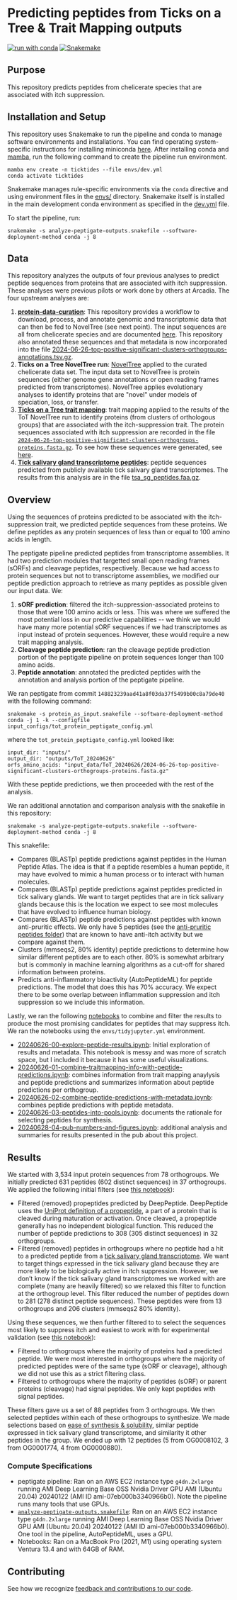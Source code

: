# Predicting peptides from Ticks on a Tree & Trait Mapping outputs 

[![run with conda](http://img.shields.io/badge/run%20with-conda-3EB049?labelColor=000000&logo=anaconda)](https://docs.conda.io/projects/miniconda/en/latest/)
[![Snakemake](https://img.shields.io/badge/snakemake--green)](https://snakemake.readthedocs.io/en/stable/)

## Purpose

This repository predicts peptides from chelicerate species that are associated with itch suppression.

## Installation and Setup

This repository uses Snakemake to run the pipeline and conda to manage software environments and installations. You can find operating system-specific instructions for installing miniconda [here](https://docs.conda.io/projects/miniconda/en/latest/). After installing conda and [mamba](https://mamba.readthedocs.io/en/latest/), run the following command to create the pipeline run environment.

```{bash}
mamba env create -n ticktides --file envs/dev.yml
conda activate ticktides
```

Snakemake manages rule-specific environments via the `conda` directive and using environment files in the [envs/](./envs/) directory. Snakemake itself is installed in the main development conda environment as specified in the [dev.yml](./envs/dev.yml) file.

To start the pipeline, run:

```{bash}
snakemake -s analyze-peptigate-outputs.snakefile --software-deployment-method conda -j 8
```

## Data

This repository analyzes the outputs of four previous analyses to predict peptide sequences from proteins that are associated with itch suppression.
These analyses were previous pilots or work done by others at Arcadia.
The four upstream analyses are:
1. [**protein-data-curation**](https://github.com/Arcadia-Science/protein-data-curation/): This repository provides a workflow to download, process, and annotate genomic and transcriptomic data that can then be fed to NovelTree (see next point). The input sequences are all from chelicerate species and are documented [here](https://github.com/Arcadia-Science/2023-chelicerate-analysis/blob/main/inputs/samples.tsv). This repository also annotated these sequences and that metadata is now incorporated into the file [2024-06-26-top-positive-significant-clusters-orthogroups-annotations.tsv.gz](inputs/2024-06-26-top-positive-significant-clusters-orthogroups-annotations.tsv.gz). 
2. **Ticks on a Tree NovelTree run**: [NovelTree](https://github.com/Arcadia-Science/noveltree) applied to the curated chelicerate data set. The input data set to NovelTree is protein sequences (either genome gene annotations or open reading frames predicted from transcriptomes). NovelTree applies evolutionary analyses to identify proteins that are "novel" under models of speciation, loss, or transfer. 
3. [**Ticks on a Tree trait mapping**](https://github.com/Arcadia-Science/2024-ticks-on-a-tree): trait mapping applied to the results of the ToT NovelTree run to identify proteins (from clusters of orthologous groups) that are associated with the itch-suppression trait. The protein sequences associated with itch suppression are recorded in the file [`2024-06-26-top-positive-significant-clusters-orthogroups-proteins.fasta.gz`](./inputs/2024-06-26-top-positive-significant-clusters-orthogroups-proteins.fasta.gz). To see how these sequences were generated, see [here](https://github.com/Arcadia-Science/2024-ticks-on-a-tree/tree/main?tab=readme-ov-file#analysis-of-clusters-of-orthogroups-positively-associated-with-itch-suppression).
4. [**Tick salivary gland transcriptome peptides**](https://github.com/Arcadia-Science/2024-tick-sg-peptides-tsa/): peptide sequences predicted from publicly available tick salivary gland transcriptomes. The results from this analysis are in the file [tsa_sg_peptides.faa.gz](inputs/tsa_sg_peptides.faa.gz). 

## Overview

Using the sequences of proteins predicted to be associated with the itch-suppression trait, we predicted peptide sequences from these proteins.
We define peptides as any protein sequences of less than or equal to 100 amino acids in length.

The peptigate pipeline predicted peptides from transcriptome assemblies.
It had two prediction modules that targetted small open reading frames (sORFs) and cleavage peptides, respectively.
Because we had access to protein sequences but not to transcriptome assemblies, we modified our peptide prediction approach to retrieve as many peptides as possible given our input data.
We:
1. **sORF prediction**: filtered the itch-suppression-associated proteins to those that were 100 amino acids or less. This was where we suffered the most potential loss in our predictive capabilities -- we think we would have many more potential sORF sequences if we had transcriptomes as input instead of protein sequences. However, these would require a new trait mapping analysis.
2. **Cleavage peptide prediction**: ran the cleavage peptide prediction portion of the peptigate pipeline on protein sequences longer than 100 amino acids.
3. **Peptide annotation**: annotated the predicted peptides with the annotation and analysis portion of the peptigate pipeline.

We ran peptigate from commit `148823239aad41a8f03da37f5499b00c8a79de40` with the following command:

```
snakemake -s protein_as_input.snakefile --software-deployment-method conda -j 1 -k --configfile input_configs/tot_protein_peptigate_config.yml
```

where the `tot_protein_peptigate_config.yml` looked like:
```
input_dir: "inputs/"
output_dir: "outputs/ToT_20240626"
orfs_amino_acids: "input_data/ToT_20240626/2024-06-26-top-positive-significant-clusters-orthogroups-proteins.fasta.gz"
```

With these peptide predictions, we then proceeded with the rest of the analysis.

We ran additional annotation and comparison analysis with the snakefile in this repository:

```
snakemake -s analyze-peptigate-outputs.snakefile --software-deployment-method conda -j 8
```

This snakefile:
* Compares (BLASTp) peptide predictions against peptides in the Human Peptide Atlas. The idea is that if a peptide resembles a human peptide, it may have evolved to mimic a human process or to interact with human molecules.
* Compares (BLASTp) peptide predictions against peptides predicted in tick salivary glands. We want to target peptides that are in tick salivary glands because this is the location we expect to see most molecules that have evolved to influence human biology.
* Compares (BLASTp) peptide predictions against peptides with known anti-pruritic effects. We only have 5 peptides (see the [anti-pruritic peptides folder](./inputs/antipruritic_peptides)) that are known to have anti-itch activity but we compare against them.
* Clusters (mmseqs2, 80% identity) peptide predictions to determine how similar different peptides are to each other. 80% is somewhat arbitrary but is commonly in machine learning algorithms as a cut-off for shared information between proteins.
* Predicts anti-inflammatory bioactivity (AutoPeptideML) for peptide predictions. The model that does this has 70% accuracy. We expect there to be some overlap between inflammation suppression and itch suppression so we include this information.


Lastly, we ran the following [notebooks](./notebooks) to combine and filter the results to produce the most promising candidates for peptides that may suppress itch. 
We ran the notebooks using the `envs/tidyjupyter.yml` environment.

* [20240626-00-explore-peptide-results.ipynb](./notebooks/20240626-00-explore-peptide-results.ipynb): Initial exploration of results and metadata. This notebook is messy and was more of scratch space, but I included it because it has some useful visualizations.
* [20240626-01-combine-traitmapping-info-with-peptide-predictions.ipynb](./notebooks/20240626-01-combine-traitmapping-info-with-peptide-predictions.ipynb): combines information from trait mapping anaylysis and peptide predictions and summarizes information about peptide predictions per orthogroup.
* [20240626-02-combine-peptide-predictions-with-metadata.ipynb](./notebooks/20240626-02-combine-peptide-predictions-with-metadata.ipynb): combines peptide predictions with peptide metadata.
* [20240626-03-peptides-into-pools.ipynb](./notebooks/20240626-03-peptides-into-pools.ipynb): documents the rationale for selecting peptides for synthesis.
* [20240628-04-pub-numbers-and-figures.ipynb](./notebooks/20240628-04-pub-numbers-and-figures.ipynb): additional analysis and summaries for results presented in the pub about this project.

## Results 

We started with 3,534 input protein sequences from 78 orthogroups.
We initially predicted 631 peptides (602 distinct sequences) in 37 orthogroups.
We applied the following initial filters (see [this notebook](./notebooks/20240626-02-combine-peptide-predictions-with-metadata.ipynb)):
* Filtered (removed) propeptides predicted by DeepPeptide. DeepPeptide uses the [UniProt definition of a propeptide](https://www.uniprot.org/help/propep), a part of a protein that is cleaved during maturation or activation. Once cleaved, a propeptide generally has no independent biological function. This reduced the number of peptide predictions to 308 (305 distinct sequences) in 32 orthogroups.
* Filtered (removed) peptides in orthogroups where no peptide had a hit to a predicted peptide from a [tick salivary gland transcriptome](https://github.com/Arcadia-Science/2024-tick-sg-peptides-tsa/). We want to target things expressed in the tick salivary gland because they are more likely to be biologically active in itch suppression. However, we don’t know if the tick salivary gland transcriptomes we worked with are complete (many are heavily filtered) so we relaxed this filter to function at the orthogroup level. This filter reduced the number of peptides down to 281 (278 distinct peptide sequences). These peptides were from 13 orthogroups and 206 clusters (mmseqs2 80% identity).

Using these sequences, we then further filtered to to select the sequences most likely to suppress itch and easiest to work with for experimental validation (see [this notebook](./notebooks/20240626-03-peptides-into-pools.ipynb)):
* Filtered to orthogroups where the majority of proteins had a predicted peptide. We were most interested in orthogroups where the majority of predicted peptides were of the same type (sORF or cleavage), although we did not use this as a strict filtering class.
* Filtered to orthogroups where the majority of peptides (sORF) or parent proteins (cleavage) had signal peptides. We only kept peptides with signal peptides.

These filters gave us a set of 88 peptides from 3 orthogroups.
We then selected peptides within each of these orthogroups to synthesize.
We made selections based on [ease of synthesis & solubility](https://www.genscript.com/tools/peptide%2danalyzing%2dtool), similar peptide expressed in tick salivary gland transcriptome, and similarity it other peptides in the group.
We ended up with 12 peptides (5 from OG0008102, 3 from OG0001774, 4 from OG0000880).

### Compute Specifications

* peptigate pipeline: Ran on an AWS EC2 instance type `g4dn.2xlarge` running AMI Deep Learning Base OSS Nvidia Driver GPU AMI (Ubuntu 20.04) 20240122 (AMI ID ami-07eb000b3340966b0). Note the pipeline runs many tools that use GPUs.
* [`analyze-peptigate-outputs.snakefile`](./analyze-peptigate-outputs.snakefile): Ran on an AWS EC2 instance type `g4dn.2xlarge` running AMI Deep Learning Base OSS Nvidia Driver GPU AMI (Ubuntu 20.04) 20240122 (AMI ID ami-07eb000b3340966b0). One tool in the pipeline, AutoPeptideML, uses a GPU.
* Notebooks: Ran on a MacBook Pro (2021, M1) using operating system Ventura 13.4 and with 64GB of RAM.   

## Contributing

See how we recognize [feedback and contributions to our code](https://github.com/Arcadia-Science/arcadia-software-handbook/blob/main/guides-and-standards/guide-credit-for-contributions.md).
